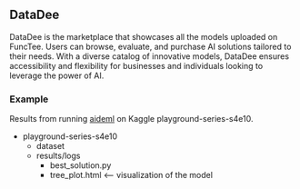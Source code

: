 ## DataDee

DataDee is the marketplace that showcases all the models uploaded on FuncTee. Users can browse, evaluate, and purchase AI solutions tailored to their needs. With a diverse catalog of innovative models, DataDee ensures accessibility and flexibility for businesses and individuals looking to leverage the power of AI.


### Example

Results from running [aideml](https://github.com/WecoAI/aideml) on Kaggle playground-series-s4e10.

* playground-series-s4e10
    * dataset
    * results/logs
        * best_solution.py
        * tree_plot.html  <-- visualization of the model
